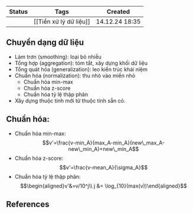 
| Status | Tags                   | Created        |
| ------ | ---------------------- | -------------- |
|        | [[Tiền xử lý dữ liệu]] | 14.12.24 18:35 |

## Chuyển dạng dữ liệu

- Làm trơn (smoothing): loại bỏ nhiễu
- Tổng hợp (aggregation): tóm tắt, xây dựng khối dữ liệu
- Tổng quát hóa (generalization): leo kiến trúc khái niệm
- Chuẩn hóa (normalization): thu nhỏ vào miền nhỏ
	- Chuẩn hóa min-max
	- Chuẩn hóa z-score
	- Chuẩn hóa tỷ lệ thập phân
- Xây dựng thuộc tính mới từ thuộc tính sẵn có.

## Chuẩn hóa:
- Chuẩn hóa min-max: $$v'=\frac{v-min_A}{max_A-min_A}(new\_max_A-new\_min_A)+new\_min_A$$
- Chuẩn hóa z-score: $$v'=\frac{v-mean_A}{\sigma_A}$$
- Chuẩn hóa tỷ lệ thập phân: $$\begin{aligned}v'&=v/10^j\\ j &= \log_{10}(max(v))\end{aligned}$$  

## References
